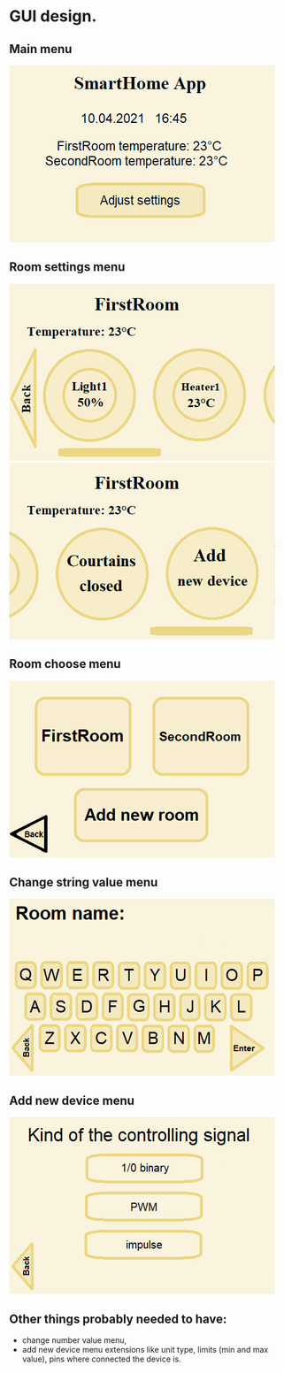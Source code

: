 # GUI design. 
## Main menu
![MainMenu](assets/GUIVisualization/MainMenu.png)

## Room settings menu
![RoomSettingsMenu](assets/GUIVisualization/RoomSettingsMenu.png)  
![RoomSettingsMenu2](assets/GUIVisualization/RoomSettingsMenu2.png)

## Room choose menu
![RoomChooseMenu](assets/GUIVisualization/RoomChooseMenu.png)

## Change string value menu
![ChangeStringValueMenu](assets/GUIVisualization/ChangeStringValueMenu.png)

## Add new device menu
![AddNewDeviceMenu](assets/GUIVisualization/AddNewDeviceMenu.png)

## Other things probably needed to have:
* change number value menu,
* add new device menu extensions like unit type, limits (min and max value), pins where connected the device is.
